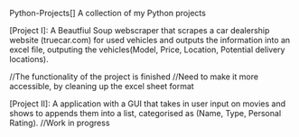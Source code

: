 Python-Projects[]
A collection of my Python projects

[Project I]: A Beautfiul Soup webscraper that scrapes a car dealership website (truecar.com) for used vehicles and outputs the information into an excel file, outputing the vehicles(Model, Price, Location, Potential delivery locations).

//The functionality of the project is finished
//Need to make it more accessible, by cleaning up the excel sheet format
  


[Project II]: A application with a GUI that takes in user input on movies and shows to appends them into a list, categorised as (Name, Type, Personal Rating).
//Work in progress
